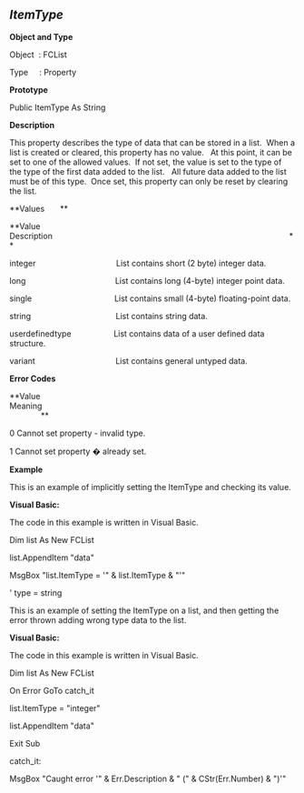 _ItemType_
----------

**Object and Type**

Object  : FCList

Type     : Property

**Prototype**

Public ItemType As String

**Description**

This property describes the type of data that can be stored in a list.  When a list is created or cleared, this property has no value.   At this point, it can be set to one of the allowed values.  If not set, the value is set to the type of the type of the first data added to the list.   All future data added to the list must be of this type.  Once set, this property can only be reset by clearing the list.

**Values       **

**Value                                     Description                                                                                                          **

integer                                    List contains short (2 byte) integer data.

long                                        List contains long (4-byte) integer point data.

single                                     List contains small (4-byte) floating-point data.

string                                      List contains string data.

userdefinedtype                   List contains data of a user defined data structure.

variant                                    List contains general untyped data.

**Error Codes**

**Value                                     Meaning                                                                                                                               **

0 Cannot set property - invalid type.

1 Cannot set property � already set.

**Example**

This is an example of implicitly setting the ItemType and checking its value.

**Visual Basic:**

The code in this example is written in Visual Basic.

Dim list As New FCList

list.AppendItem "data"

MsgBox "list.ItemType = '" & list.ItemType & "'" 

' type = string

This is an example of setting the ItemType on a list, and then getting the error thrown adding wrong type data to the list.

**Visual Basic:**

The code in this example is written in Visual Basic.

Dim list As New FCList

On Error GoTo catch_it

list.ItemType = "integer"

list.AppendItem "data"

Exit Sub

catch_it:

MsgBox "Caught error '" & Err.Description & " (" & CStr(Err.Number) & ")'"